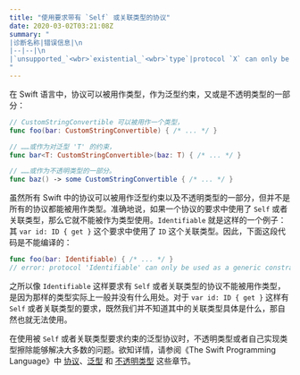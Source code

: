 ```yaml
---
title: "使用要求带有 `Self` 或关联类型的协议"
date: 2020-03-02T03:21:08Z
summary: "
|诊断名称|错误信息|\n
|--|--|\n
|`unsupported_`<wbr>`existential_`<wbr>`type`|protocol `X` can only be used as a generic constraint because it has `Self` or associated type requirements|
"
---
```


在 Swift 语言中，协议可以被用作类型，作为泛型约束，又或是不透明类型的一部分：

```swift
// CustomStringConvertible 可以被用作一个类型，
func foo(bar: CustomStringConvertible) { /* ... */ }

// ……或作为对泛型 'T' 的约束，
func bar<T: CustomStringConvertible>(baz: T) { /* ... */ }

// ……或作为不透明类型的一部分。
func baz() -> some CustomStringConvertible { /* ... */ }
```

虽然所有 Swift 中的协议可以被用作泛型约束以及不透明类型的一部分，但并不是所有的协议都能被用作类型。准确地说，如果一个协议的要求中使用了 `Self` 或者关联类型，那么它就不能被作为类型使用。`Identifiable` 就是这样的一个例子：其 `var id: ID { get }` 这个要求中使用了 `ID` 这个关联类型。因此，下面这段代码是不能编译的：

```swift
func foo(bar: Identifiable) { /* ... */ }
// error: protocol 'Identifiable' can only be used as a generic constraint because it has Self or associated type requirements
```

之所以像 `Identifiable` 这样要求有 `Self` 或者关联类型的协议不能被用作类型，是因为那样的类型实际上一般并没有什么用处。对于 `var id: ID { get }` 这样有 `Self` 或者关联类型的要求，既然我们并不知道其中的关联类型具体是什么，那自然也就无法使用。

在使用被 `Self` 或者关联类型要求约束的泛型协议时，不透明类型或者自己实现类型擦除能够解决大多数的问题。欲知详情，请参阅《The Swift Programming Language》中 [协议](https://swiftgg.gitbook.io/swift/swift-jiao-cheng/21_protocols)、[泛型](https://swiftgg.gitbook.io/swift/swift-jiao-cheng/22_generics) 和 [不透明类型](https://swiftgg.gitbook.io/swift/swift-jiao-cheng/23_opaque_types) 这些章节。
